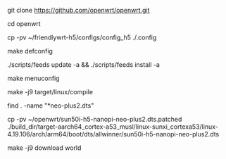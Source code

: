
git clone https://github.com/openwrt/openwrt.git

cd openwrt

cp -pv ~/friendlywrt-h5/configs/config_h5 ./.config

make defconfig

./scripts/feeds update -a && ./scripts/feeds install -a

make menuconfig

make -j9 target/linux/compile

find . -name "*neo-plus2.dts"

cp -pv ~/openwrt/sun50i-h5-nanopi-neo-plus2.dts.patched ./build_dir/target-aarch64_cortex-a53_musl/linux-sunxi_cortexa53/linux-4.19.106/arch/arm64/boot/dts/allwinner/sun50i-h5-nanopi-neo-plus2.dts

make -j9 download world
